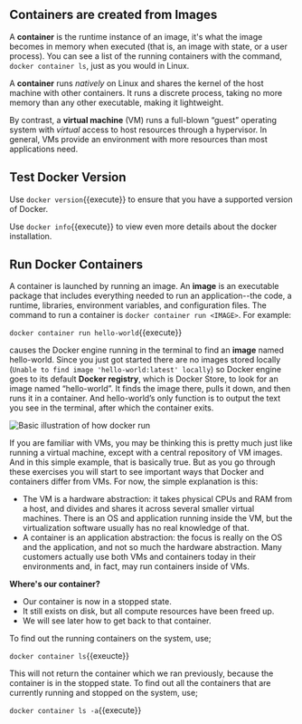 ## Containers are created from Images

A **container** is the runtime instance of an image, it's what the image becomes in memory when executed (that is, an image with state, or a user process). You can see a list of the running containers with the command, ```docker container ls```, just as you would in Linux.

A **container** runs _natively_ on Linux and shares the kernel of the host machine with other containers. It runs a discrete process, taking no more memory than any other executable, making it lightweight.

By contrast, a **virtual machine** (VM) runs a full-blown “guest” operating system with _virtual_ access to host resources through a hypervisor. In general, VMs provide an environment with more resources than most applications need.

## Test Docker Version

Use ```docker version```{{execute}} to ensure that you have a supported version of Docker.

Use ```docker info```{{execute}} to view even more details about the docker installation.

## Run Docker Containers

A container is launched by running an image. An **image** is an executable package that includes everything needed to run an application--the code, a runtime, libraries, environment variables, and configuration files. The command to run a container is ```docker container run <IMAGE>```. For example:

```docker container run hello-world```{{execute}}

causes the Docker engine running in the terminal to find an **image** named hello-world. Since you just got started there are no images stored locally (`Unable to find image 'hello-world:latest' locally`) so Docker engine goes to its default **Docker registry**, which is Docker Store, to look for an image named “hello-world”. It finds the image there, pulls it down, and then runs it in a container. And hello-world’s only function is to output the text you see in the terminal, after which the container exits.

![Basic illustration of how docker run](assets/ops-basics-hello-world.png)

If you are familiar with VMs, you may be thinking this is pretty much just like running a virtual machine, except with a central repository of VM images. And in this simple example, that is basically true. But as you go through these exercises you will start to see important ways that Docker and containers differ from VMs. For now, the simple explanation is this:

* The VM is a hardware abstraction: it takes physical CPUs and RAM from a host, and divides and shares it across several smaller virtual machines. There is an OS and application running inside the VM, but the virtualization software usually has no real knowledge of that.
* A container is an application abstraction: the focus is really on the OS and the application, and not so much the hardware abstraction. Many customers actually use both VMs and containers today in their environments and, in fact, may run containers inside of VMs.

**Where's our container?**

* Our container is now in a stopped state.
* It still exists on disk, but all compute resources have been freed up.
* We will see later how to get back to that container.

To find out the running containers on the system, use;

```docker container ls```{{exeucte}}

This will not return the container which we ran previously, because the container is in the stopped state. To find out all the containers that are currently running and stopped on the system, use;

```docker container ls -a```{{execute}}
